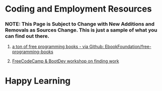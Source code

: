 # Coding and Employment Resources

### NOTE: This Page is Subject to Change with New Additions and Removals as Sources Change. This is just a sample of what you can find out there.

1. [a ton of free programming books - via Github: EbookFoundation/free-programming-books](https://github.com/EbookFoundation/free-programming-books?tab=readme-ov-file)

2. [FreeCodeCamp & BootDev workshop on finding work](https://youtu.be/6nz8GXjxiHg?si=Ta6oGjO4yeUdiFdk)

# Happy Learning
